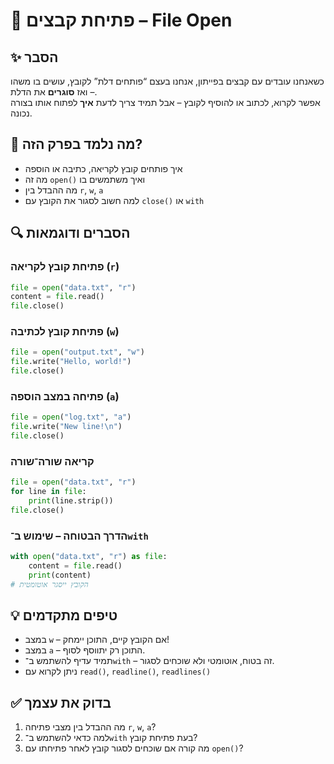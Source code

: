 # 📘 פתיחת קבצים – File Open

## ✨ הסבר

כשאנחנו עובדים עם קבצים בפייתון, אנחנו בעצם “פותחים דלת” לקובץ, עושים בו משהו – ואז **סוגרים** את הדלת.  
אפשר לקרוא, לכתוב או להוסיף לקובץ – אבל תמיד צריך לדעת **איך** לפתוח אותו בצורה נכונה.

## 🧠 מה נלמד בפרק הזה?
- איך פותחים קובץ לקריאה, כתיבה או הוספה
- מה זה `open()` ואיך משתמשים בו
- מה ההבדל בין `r`, `w`, `a`
- למה חשוב לסגור את הקובץ עם `close()` או `with`

## 🔍 הסברים ודוגמאות

### פתיחת קובץ לקריאה (`r`)
```python
file = open("data.txt", "r")
content = file.read()
file.close()
```

### פתיחת קובץ לכתיבה (`w`)
```python
file = open("output.txt", "w")
file.write("Hello, world!")
file.close()
```

### פתיחה במצב הוספה (`a`)
```python
file = open("log.txt", "a")
file.write("New line!\n")
file.close()
```

### קריאה שורה־שורה
```python
file = open("data.txt", "r")
for line in file:
    print(line.strip())
file.close()
```

### הדרך הבטוחה – שימוש ב־`with`
```python
with open("data.txt", "r") as file:
    content = file.read()
    print(content)
# הקובץ ייסגר אוטומטית
```

## 💡 טיפים מתקדמים

* במצב `w` – אם הקובץ קיים, התוכן יימחק!
* במצב `a` – התוכן רק יתווסף לסוף.
* תמיד עדיף להשתמש ב־`with` – זה בטוח, אוטומטי ולא שוכחים לסגור.
* ניתן לקרוא עם `read()`, `readline()`, `readlines()`

## ✅ בדוק את עצמך

1. מה ההבדל בין מצבי פתיחה `r`, `w`, `a`?
2. למה כדאי להשתמש ב־`with` בעת פתיחת קובץ?
3. מה קורה אם שוכחים לסגור קובץ לאחר פתיחתו עם `open()`?
